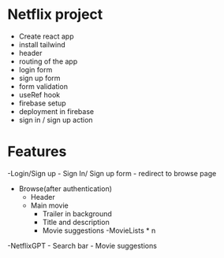 # Netflix project
- Create react app
- install tailwind
- header
- routing of the app
- login form
- sign up form
- form validation
- useRef hook
- firebase setup
- deployment in firebase
- sign in / sign up action


# Features
-Login/Sign up
    - Sign In/ Sign up form
    - redirect to browse page
- Browse(after authentication)
    - Header
    - Main movie
        - Trailer in background
        - Title and description
        - Movie suggestions
            -MovieLists * n

-NetflixGPT
    - Search bar
    - Movie suggestions